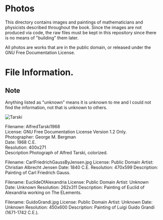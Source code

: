 # Photos
This directory contains images and paintings of mathematicians and physicists
described throughout the book. Since the images are not produced via code, the
raw files must be kept in this repository since there is no means of "building"
them later.

All photos are works that are in the public domain, or released under the GNU
Free Documentation License.

# File Information.
## Note
Anything listed as "unknown" means it is unknown to me and I
could not find the information, not that is unknown to others.

![Tarski](
https://github.com/ryanmaguire/Mathematics-and-Physics/tree/master/photos/AlfredTarski1968.jpeg "Alfred Tarski"
)

   Filename: AlfredTarski1968  
   License: GNU Free Documentation License Version 1.2 Only.  
   Photographer: George M. Bergman  
   Date: 1968 C.E.  
   Resolution: 400x271  
   Description Photograph of Alfred Tarski, colorized.  

Filename: CarlFriedrichGaussByJensen.jpg
License: Public Domain
Artist: Christian Albrecht Jensen
Date: 1840 C.E.
Resolution: 470x599
Description: Painting of Carl Friedrich Gauss.

Filename: EuclideOfAlexandria
License: Public Domain
Artist: Unknown
Date: Unknown
Resolution: 262x311
Description: Painting of Euclid of Alexandria working on The ELements.

Filename: GuidoGrandi.jpg
License: Public Domain
Artist: Unknown
Date: Unknown
Resolution: 450x600
Description: Painting of Luigi Guido Grandi (1671-1742 C.E.).
